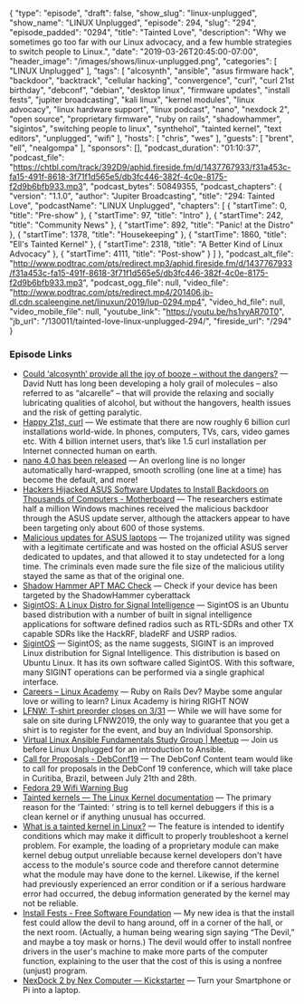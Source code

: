 {
  "type": "episode",
  "draft": false,
  "show_slug": "linux-unplugged",
  "show_name": "LINUX Unplugged",
  "episode": 294,
  "slug": "294",
  "episode_padded": "0294",
  "title": "Tainted Love",
  "description": "Why we sometimes go too far with our Linux advocacy, and a few humble strategies to switch people to Linux.",
  "date": "2019-03-26T20:45:00-07:00",
  "header_image": "/images/shows/linux-unplugged.png",
  "categories": [
    "LINUX Unplugged"
  ],
  "tags": [
    "alcosynth",
    "ansible",
    "asus firmware hack",
    "backdoor",
    "backtrack",
    "cellular hacking",
    "convergence",
    "curl",
    "curl 21st birthday",
    "debconf",
    "debian",
    "desktop linux",
    "firmware updates",
    "install fests",
    "jupiter broadcasting",
    "kali linux",
    "kernel modules",
    "linux advocacy",
    "linux hardware support",
    "linux podcast",
    "nano",
    "nexdock 2",
    "open source",
    "proprietary firmware",
    "ruby on rails",
    "shadowhammer",
    "sigintos",
    "switching people to linux",
    "synthehol",
    "tainted kernel",
    "text editors",
    "unplugged",
    "wifi"
  ],
  "hosts": [
    "chris",
    "wes"
  ],
  "guests": [
    "brent",
    "ell",
    "nealgompa"
  ],
  "sponsors": [],
  "podcast_duration": "01:10:37",
  "podcast_file": "https://chtbl.com/track/392D9/aphid.fireside.fm/d/1437767933/f31a453c-fa15-491f-8618-3f71f1d565e5/db3fc446-382f-4c0e-8175-f2d9b6bfb933.mp3",
  "podcast_bytes": 50849355,
  "podcast_chapters": {
    "version": "1.1.0",
    "author": "Jupiter Broadcasting",
    "title": "294: Tainted Love",
    "podcastName": "LINUX Unplugged",
    "chapters": [
      {
        "startTime": 0,
        "title": "Pre-show"
      },
      {
        "startTime": 97,
        "title": "Intro"
      },
      {
        "startTime": 242,
        "title": "Community News"
      },
      {
        "startTime": 892,
        "title": "Panic! at the Distro"
      },
      {
        "startTime": 1378,
        "title": "Housekeeping"
      },
      {
        "startTime": 1860,
        "title": "Ell's Tainted Kernel"
      },
      {
        "startTime": 2318,
        "title": "A Better Kind of Linux Advocacy"
      },
      {
        "startTime": 4111,
        "title": "Post-show"
      }
    ]
  },
  "podcast_alt_file": "http://www.podtrac.com/pts/redirect.mp3/aphid.fireside.fm/d/1437767933/f31a453c-fa15-491f-8618-3f71f1d565e5/db3fc446-382f-4c0e-8175-f2d9b6bfb933.mp3",
  "podcast_ogg_file": null,
  "video_file": "http://www.podtrac.com/pts/redirect.mp4/201406.jb-dl.cdn.scaleengine.net/linuxun/2019/lup-0294.mp4",
  "video_hd_file": null,
  "video_mobile_file": null,
  "youtube_link": "https://youtu.be/hs1vyAR70T0",
  "jb_url": "/130011/tainted-love-linux-unplugged-294/",
  "fireside_url": "/294"
}


### Episode Links

  * [Could ‘alcosynth’ provide all the joy of booze – without the dangers?](https://www.theguardian.com/science/2019/mar/26/an-innocent-drink-could-alcosynth-provide-all-the-joy-of-booze-without-the-dangers "Could ‘alcosynth’ provide all the joy of booze – without the dangers?") — David Nutt has long been developing a holy grail of molecules – also referred to as “alcarelle” – that will provide the relaxing and socially lubricating qualities of alcohol, but without the hangovers, health issues and the risk of getting paralytic.
  * [Happy 21st, curl](https://daniel.haxx.se/blog/2019/03/20/happy-21st-curl/ "Happy 21st, curl") — We estimate that there are now roughly 6 billion curl installations world-wide. In phones, computers, TVs, cars, video games etc. With 4 billion internet users, that’s like 1.5 curl installation per Internet connected human on earth.
  * [nano 4.0 has been released](http://lists.gnu.org/archive/html/info-gnu/2019-03/msg00006.html "nano 4.0 has been released") — An overlong line is no longer automatically hard-wrapped, smooth scrolling (one line at a time) has become the default, and more!
  * [Hackers Hijacked ASUS Software Updates to Install Backdoors on Thousands of Computers - Motherboard](https://motherboard.vice.com/en_us/article/pan9wn/hackers-hijacked-asus-software-updates-to-install-backdoors-on-thousands-of-computers "Hackers Hijacked ASUS Software Updates to Install Backdoors on Thousands of Computers - Motherboard") — The researchers estimate half a million Windows machines received the malicious backdoor through the ASUS update server, although the attackers appear to have been targeting only about 600 of those systems.
  * [Malicious updates for ASUS laptops](https://www.kaspersky.com/blog/shadow-hammer-teaser/26149/ "Malicious updates for ASUS laptops") — The trojanized utility was signed with a legitimate certificate and was hosted on the official ASUS server dedicated to updates, and that allowed it to stay undetected for a long time. The criminals even made sure the file size of the malicious utility stayed the same as that of the original one.
  * [Shadow Hammer APT MAC Check](https://shadowhammer.kaspersky.com/ "Shadow Hammer APT MAC Check") — Check if your device has been targeted by the ShadowHammer cyberattack
  * [SigintOS: A Linux Distro for Signal Intelligence](https://www.rtl-sdr.com/sigintos-a-linux-distro-for-signal-intelligence/ "SigintOS: A Linux Distro for Signal Intelligence") — SigintOS is an Ubuntu based distribution with a number of built in signal intelligence applications for software defined radios such as RTL-SDRs and other TX capable SDRs like the HackRF, bladeRF and USRP radios. 
  * [SigintOS](https://www.sigintos.com/about/ "SigintOS") — SigintOS; as the name suggests, SIGINT is an improved Linux distribution for Signal Intelligence. This distribution is based on Ubuntu Linux. It has its own software called SigintOS. With this software, many SIGINT operations can be performed via a single graphical interface.
  * [Careers – Linux Academy](https://linuxacademy.com/careers/ "Careers – Linux Academy") — Ruby on Rails Dev? Maybe some angular love or willing to learn? Linux Academy is hiring RIGHT NOW
  * [LFNW: T-shirt preorder closes on 3/31](http://blog.lfnw.org/2019/03/25/closing-individual-sponsorship.html "LFNW: T-shirt preorder closes on 3/31") — While we will have some for sale on site during LFNW2019, the only way to guarantee that you get a shirt is to register for the event, and buy an Individual Sponsorship. 
  * [Virtual Linux Ansible Fundamentals Study Group | Meetup](https://www.meetup.com/jupiterbroadcasting/events/259368642/ "Virtual Linux Ansible Fundamentals Study Group | Meetup") — Join us before Linux Unplugged for an introduction to Ansible. 
  * [Call for Proposals - DebConf19](https://debconf19.debconf.org/cfp/ "Call for Proposals - DebConf19") — The DebConf Content team would like to call for proposals in the DebConf 19 conference, which will take place in Curitiba, Brazil, between July 21th and 28th. 
  * [Fedora 29 Wifi Warning Bug](https://bugzilla.redhat.com/show_bug.cgi?id=1659800 "Fedora 29 Wifi Warning Bug")
  * [Tainted kernels — The Linux Kernel documentation](https://www.kernel.org/doc/html/v4.20/admin-guide/tainted-kernels.html "Tainted kernels — The Linux Kernel documentation") — The primary reason for the ‘Tainted: ‘ string is to tell kernel debuggers if this is a clean kernel or if anything unusual has occurred. 
  * [What is a tainted kernel in Linux?](https://unix.stackexchange.com/questions/118116/what-is-a-tainted-kernel-in-linux/118117#118117 "What is a tainted kernel in Linux?") — The feature is intended to identify conditions which may make it difficult to properly troubleshoot a kernel problem. For example, the loading of a proprietary module can make kernel debug output unreliable because kernel developers don't have access to the module's source code and therefore cannot determine what the module may have done to the kernel. Likewise, if the kernel had previously experienced an error condition or if a serious hardware error had occurred, the debug information generated by the kernel may not be reliable.
  * [Install Fests - Free Software Foundation](https://www.gnu.org/philosophy/install-fest-devil "Install Fests - Free Software Foundation") — My new idea is that the install fest could allow the devil to hang around, off in a corner of the hall, or the next room. (Actually, a human being wearing sign saying “The Devil,” and maybe a toy mask or horns.) The devil would offer to install nonfree drivers in the user's machine to make more parts of the computer function, explaining to the user that the cost of this is using a nonfree (unjust) program.
  * [NexDock 2 by Nex Computer — Kickstarter](https://www.kickstarter.com/projects/nexcomputer/nexdock-2 "NexDock 2 by Nex Computer — Kickstarter") — Turn your Smartphone or Pi into a laptop.


